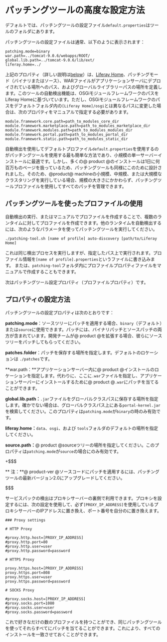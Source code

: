 # パッチングツールの高度な設定方法[](id=patching-tool-advanced-configuration)

デフォルトでは、パッチングツールの設定ファイル`default.properties`はツールのフォルダにあります。



パッチングツールの設定ファイルは通常、以下のように表示されます：

    patching.mode=binary
    war.path=../tomcat-9.0.6/webapps/ROOT/
    global.lib.path=../tomcat-9.0.6/lib/ext/
    liferay.home=../

上記のプロパティ（詳しい説明は[below](#using-profiles-with-the-patching-tool)）は、[Liferay Home](/discover/deployment/-/knowledge_base/7-1/installing-liferay#liferay-home)、パッチングモード（バイナリまたはソース）、WARファイルがアプリケーションサーバにデプロイされている場所へのパス、およびグローバルライブラリーパスの場所を定義します。このツールの自動検出機能は、OSGiモジュールフレームワークのパスをLiferay Homeに基づいています。ただし、OSGiモジュールフレームワークのパスをデフォルトフォルダ内の`[Liferay Home]/osgi`とは異なるパスに変更した場合は、次のプロパティをマニュアルで指定する必要があります。

    module.framework.core.path=path_to_modules_core_dir
    module.framework.marketplace.path=path_to_modules_marketplace_dir
    module.framework.modules.path=path_to_modules_modules_dir
    module.framework.portal.path=path_to_modules_portal_dir
    module.framework.static.path=path_to_modules_static_dir

自動検出を使用してデフォルトプロファイル`default.properties`を使用するのがパッチングツールを使用する最も簡単な方法であり、小規模の単一サーバーインストールに最適です。しかし、多くの@ product @のインストールは1日に何百万ものページを扱っているため、パッチングツールも同様にこのために設計されました。そのため、@product@ machineの小規模、中規模、または大規模なクラスタリングを実行している場合、規模の大きさにかかわらず、パッチングツールプロファイルを使用してすべてのパッチを管理できます。

## パッチングツールを使ったプロファイルの使用[](id=using-profiles-with-the-patching-tool)

自動検出の実行、またはマニュアルでプロファイルを作成することで、複数のランタイムに対してプロファイルを作成できます。他のランタイムを自動検出するには、次のようなパラメータを使ってパッチングツールを実行してください。

    ./patching-tool.sh [name of profile] auto-discovery [path/to/Liferay Home]

これは同じ検出プロセスを実行しますが、指定したパス上で実行されます。プロファイル情報を`[name of profile].properties`というファイルに書き込みます。
または、`patching-tool`フォルダ内にプロファイルプロパティファイルをマニュアルで作成することもできます。

次はパッチングツール設定プロパティ（プロファイルプロパティ）です。

## プロパティの設定方法 [](id=configuration-properties)

パッチングツールの設定プロパティは次のとおりです：

**patching.mode**：ソースツリーにパッチを適用する場合、`binary`（デフォルト）または`source`に使用できます。パッチには、バイナリパッチとソースパッチの両方が含まれています。開発チームが@ product @を拡張する場合、彼らにソースツリーをパッチしてもらってください。

**patches.folder**：パッチを保存する場所を指定します。デフォルトのロケーションは `./patches`です。

**war.path：**アプリケーションサーバー内に@ product @インストールのロケーションを指定します。代わりに、ここに`.war`ファイルを指定し、アプリケーションサーバーにインストールするために@ product @`.war`にパッチを当てることができます。



**global.lib.path：**`.jar`ファイルをグローバルクラスパスに保存する場所を指定します。確かでない場合は、グローバルクラスパス上にある`portal-kernel.jar`を検索してください。このプロパティは`patching.mode`が`binary`の時のみ有効です。



**liferay.home：**`data`、`osgi`、および `tools`フォルダのデフォルトの場所を指定してください。



**source.path：**@ product @sourceツリーの場所を指定してください。このプロパティは`patching.mode`が`source`の場合にのみ有効です。


+$$$

** 注：**@ product-ver @ソースコードにパッチを適用するには、パッチングツールの最新バージョン2.0にアップグレードしてください。

$$$

サービスパックの検出はプロキシサーバーの裏側で利用できます。プロキシを設定するには、次の設定を使用して、必ず`[PROXY_IP_ADDRESS]`を使用しているプロキシサーバーのIPアドレスに置き換え、ポート番号を自分のに置き換えます。

    ### Proxy settings
    
    # HTTP Proxy
    
    #proxy.http.host=[PROXY_IP_ADDRESS]
    #proxy.http.port=80
    #proxy.http.user=user
    #proxy.http.password=password
    
    # HTTPS Proxy
    
    proxy.https.host=[PROXY_IP_ADDRESS]
    proxy.https.port=808
    proxy.https.user=user
    proxy.https.password=password
    
    # SOCKS Proxy
    
    #proxy.socks.host=[PROXY_IP_ADDRESS]
    #proxy.socks.port=1080
    #proxy.socks.user=user
    #proxy.socks.password=password

これで好きなだけの数のプロファイルを持つことができ、同じパッチングツールを使ってそれらすべてにパッチを当てることができます。これにより、すべてのインストールを一致させておくことができます。
